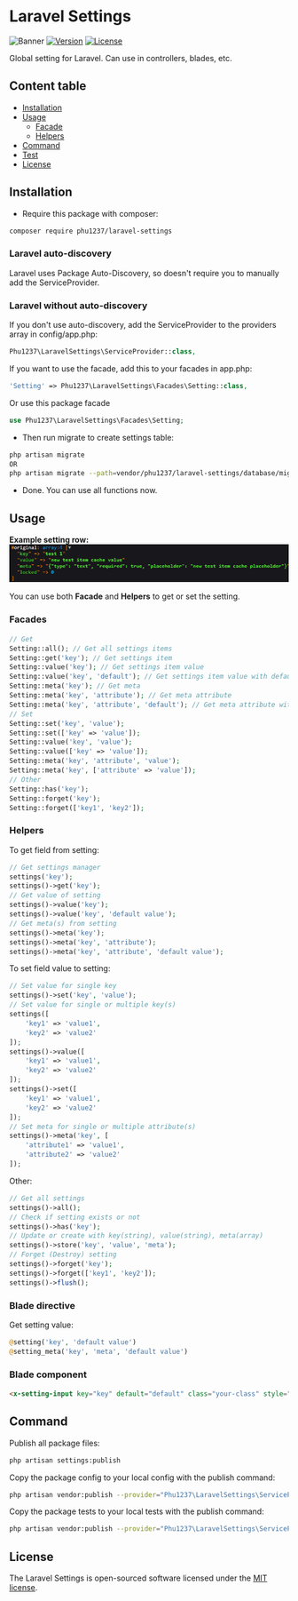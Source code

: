 # Laravel Settings

![Banner](https://banners.beyondco.de/Laravel%20Settings.png?theme=light&packageManager=composer+require&packageName=phu1237%2Flaravel-settings&pattern=circuitBoard&style=style_1&description=Global+setting+for+laravel&md=1&showWatermark=0&fontSize=100px&images=https%3A%2F%2Flaravel.com%2Fimg%2Flogomark.min.svg)
[![Version](https://img.shields.io/packagist/v/phu1237/laravel-settings?style=flat-square)](https://packagist.org/packages/phu1237/laravel-settings)
[![License](https://img.shields.io/packagist/l/phu1237/laravel-settings?style=flat-square)](https://github.com/Phu1237/laravel-settings/blob/master/LICENSE)

Global setting for Laravel. Can use in controllers, blades, etc.

## Content table

- [Installation](#installation)
- [Usage](#usage)
  - [Facade](#facade)
  - [Helpers](#helpers)
- [Command](#command)
- [Test](#test)
- [License](#license)

## Installation

- Require this package with composer:

```bash
composer require phu1237/laravel-settings
```

### Laravel auto-discovery

Laravel uses Package Auto-Discovery, so doesn't require you to manually add the ServiceProvider.

### Laravel without auto-discovery

If you don't use auto-discovery, add the ServiceProvider to the providers array in config/app.php:

```php
Phu1237\LaravelSettings\ServiceProvider::class,
```

If you want to use the facade, add this to your facades in app.php:

```php
'Setting' => Phu1237\LaravelSettings\Facades\Setting::class,
```

Or use this package facade

```php
use Phu1237\LaravelSettings\Facades\Setting;
```

- Then run migrate to create settings table:

```bash
php artisan migrate
OR
php artisan migrate --path=vendor/phu1237/laravel-settings/database/migrations
```

- Done. You can use all functions now.

## Usage

**Example setting row:**
![Screenshot](screenshot.png)

You can use both **Facade** and **Helpers** to get or set the setting.

### Facades

```php
// Get
Setting::all(); // Get all settings items
Setting::get('key'); // Get settings item
Setting::value('key'); // Get settings item value
Setting::value('key', 'default'); // Get settings item value with default
Setting::meta('key'); // Get meta
Setting::meta('key', 'attribute'); // Get meta attribute
Setting::meta('key', 'attribute', 'default'); // Get meta attribute with default
// Set
Setting::set('key', 'value');
Setting::set(['key' => 'value']);
Setting::value('key', 'value');
Setting::value(['key' => 'value']);
Setting::meta('key', 'attribute', 'value');
Setting::meta('key', ['attribute' => 'value']);
// Other
Setting::has('key');
Setting::forget('key');
Setting::forget(['key1', 'key2']);
```

### Helpers

To get field from setting:

```php
// Get settings manager
settings('key');
settings()->get('key');
// Get value of setting
settings()->value('key');
settings()->value('key', 'default value');
// Get meta(s) from setting
settings()->meta('key');
settings()->meta('key', 'attribute');
settings()->meta('key', 'attribute', 'default value');
```

To set field value to setting:

```php
// Set value for single key
settings()->set('key', 'value');
// Set value for single or multiple key(s)
settings([
    'key1' => 'value1',
    'key2' => 'value2'
]);
settings()->value([
    'key1' => 'value1',
    'key2' => 'value2'
]);
settings()->set([
    'key1' => 'value1',
    'key2' => 'value2'
]);
// Set meta for single or multiple attribute(s)
settings()->meta('key', [
    'attribute1' => 'value1',
    'attribute2' => 'value2'
]);
```

Other:

```php
// Get all settings
settings()->all();
// Check if setting exists or not
settings()->has('key');
// Update or create with key(string), value(string), meta(array)
settings()->store('key', 'value', 'meta');
// Forget (Destroy) setting
settings()->forget('key');
settings()->forget(['key1', 'key2']);
settings()->flush();
```

### Blade directive

Get setting value:

```php
@setting('key', 'default value')
@setting_meta('key', 'meta', 'default value')
```

### Blade component

```html
<x-setting-input key="key" default="default" class="your-class" style="your-styles" />
```

## Command

Publish all package files:

```bash
php artisan settings:publish
```

Copy the package config to your local config with the publish command:

```bash
php artisan vendor:publish --provider="Phu1237\LaravelSettings\ServiceProvider" --tag=config
```

Copy the package tests to your local tests with the publish command:

```bash
php artisan vendor:publish --provider="Phu1237\LaravelSettings\ServiceProvider" --tag=tests
```

## License

The Laravel Settings is open-sourced software licensed under the [MIT license](http://opensource.org/licenses/MIT).
